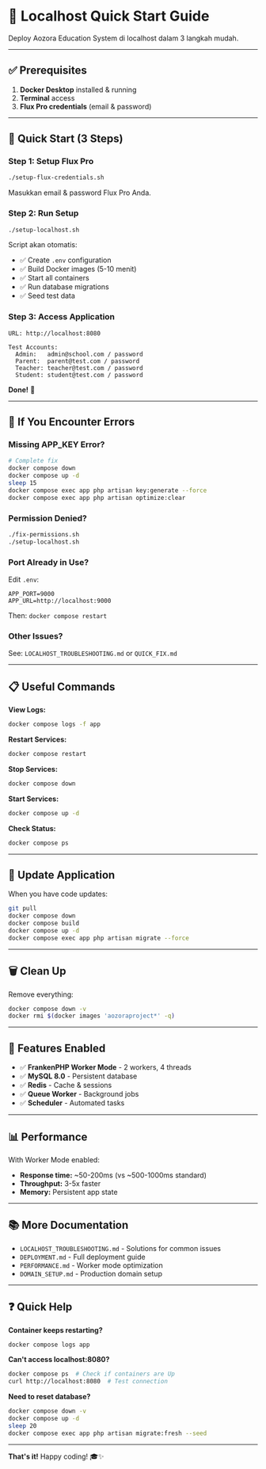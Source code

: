 # 🚀 Localhost Quick Start Guide

Deploy Aozora Education System di localhost dalam 3 langkah mudah.

---

## ✅ Prerequisites

1. **Docker Desktop** installed & running
2. **Terminal** access
3. **Flux Pro credentials** (email & password)

---

## 🎯 Quick Start (3 Steps)

### **Step 1: Setup Flux Pro**
```bash
./setup-flux-credentials.sh
```
Masukkan email & password Flux Pro Anda.

### **Step 2: Run Setup**
```bash
./setup-localhost.sh
```
Script akan otomatis:
- ✅ Create `.env` configuration
- ✅ Build Docker images (5-10 menit)
- ✅ Start all containers
- ✅ Run database migrations
- ✅ Seed test data

### **Step 3: Access Application**
```
URL: http://localhost:8080

Test Accounts:
  Admin:   admin@school.com / password
  Parent:  parent@test.com / password
  Teacher: teacher@test.com / password
  Student: student@test.com / password
```

**Done!** 🎉

---

## 🔧 If You Encounter Errors

### **Missing APP_KEY Error?**
```bash
# Complete fix
docker compose down
docker compose up -d
sleep 15
docker compose exec app php artisan key:generate --force
docker compose exec app php artisan optimize:clear
```

### **Permission Denied?**
```bash
./fix-permissions.sh
./setup-localhost.sh
```

### **Port Already in Use?**
Edit `.env`:
```env
APP_PORT=9000
APP_URL=http://localhost:9000
```
Then: `docker compose restart`

### **Other Issues?**
See: `LOCALHOST_TROUBLESHOOTING.md` or `QUICK_FIX.md`

---

## 📋 Useful Commands

**View Logs:**
```bash
docker compose logs -f app
```

**Restart Services:**
```bash
docker compose restart
```

**Stop Services:**
```bash
docker compose down
```

**Start Services:**
```bash
docker compose up -d
```

**Check Status:**
```bash
docker compose ps
```

---

## 🔄 Update Application

When you have code updates:

```bash
git pull
docker compose down
docker compose build
docker compose up -d
docker compose exec app php artisan migrate --force
```

---

## 🗑️ Clean Up

Remove everything:
```bash
docker compose down -v
docker rmi $(docker images 'aozoraproject*' -q)
```

---

## 🚀 Features Enabled

- ✅ **FrankenPHP Worker Mode** - 2 workers, 4 threads
- ✅ **MySQL 8.0** - Persistent database
- ✅ **Redis** - Cache & sessions
- ✅ **Queue Worker** - Background jobs
- ✅ **Scheduler** - Automated tasks

---

## 📊 Performance

With Worker Mode enabled:
- **Response time:** ~50-200ms (vs ~500-1000ms standard)
- **Throughput:** 3-5x faster
- **Memory:** Persistent app state

---

## 📚 More Documentation

- `LOCALHOST_TROUBLESHOOTING.md` - Solutions for common issues
- `DEPLOYMENT.md` - Full deployment guide  
- `PERFORMANCE.md` - Worker mode optimization
- `DOMAIN_SETUP.md` - Production domain setup

---

## ❓ Quick Help

**Container keeps restarting?**
```bash
docker compose logs app
```

**Can't access localhost:8080?**
```bash
docker compose ps  # Check if containers are Up
curl http://localhost:8080  # Test connection
```

**Need to reset database?**
```bash
docker compose down -v
docker compose up -d
sleep 20
docker compose exec app php artisan migrate:fresh --seed
```

---

**That's it!** Happy coding! 🎓✨

